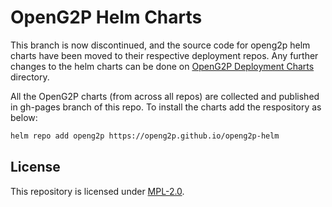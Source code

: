 # OpenG2P Helm Charts

This branch is now discontinued, and the source code for openg2p helm charts have been moved to their respective deployment repos.
Any further changes to the helm charts can be done on [OpenG2P Deployment Charts](https://github.com/openg2p/openg2p-deployment/tree/main/charts) directory.

All the OpenG2P charts (from across all repos) are collected and published in gh-pages branch of this repo. To install the charts add the respository as below:

```sh
helm repo add openg2p https://openg2p.github.io/openg2p-helm
```

## License
This repository is licensed under [MPL-2.0](LICENSE).
